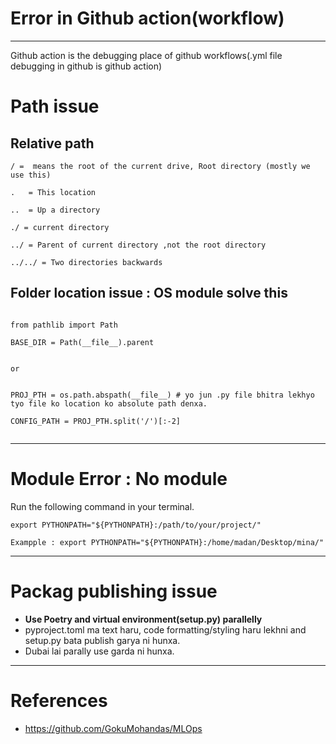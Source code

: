 # Error in Github action(workflow)
--------------------------------------
Github action is the debugging place of  github workflows(.yml file debugging in github is github action)

# Path issue
## Relative path

```
/ =  means the root of the current drive, Root directory (mostly we use this)

.   = This location

..  = Up a directory

./ = current directory

../ = Parent of current directory ,not the root directory

../../ = Two directories backwards

```
## Folder location issue : OS module solve this

```

from pathlib import Path

BASE_DIR = Path(__file__).parent


or 


PROJ_PTH = os.path.abspath(__file__) # yo jun .py file bhitra lekhyo tyo file ko location ko absolute path denxa.

CONFIG_PATH = PROJ_PTH.split('/')[:-2]


```
------------------
# Module Error : No module

Run the following command in your terminal.
```
export PYTHONPATH="${PYTHONPATH}:/path/to/your/project/"

Exampple : export PYTHONPATH="${PYTHONPATH}:/home/madan/Desktop/mina/"
```
------------------------
# Packag publishing issue  

* **Use Poetry and virtual environment(setup.py) parallelly**
* pyproject.toml ma text haru, code formatting/styling haru lekhni and setup.py bata publish garya ni hunxa.
* Dubai lai parally use garda ni hunxa.
----------------------

# References

* https://github.com/GokuMohandas/MLOps
